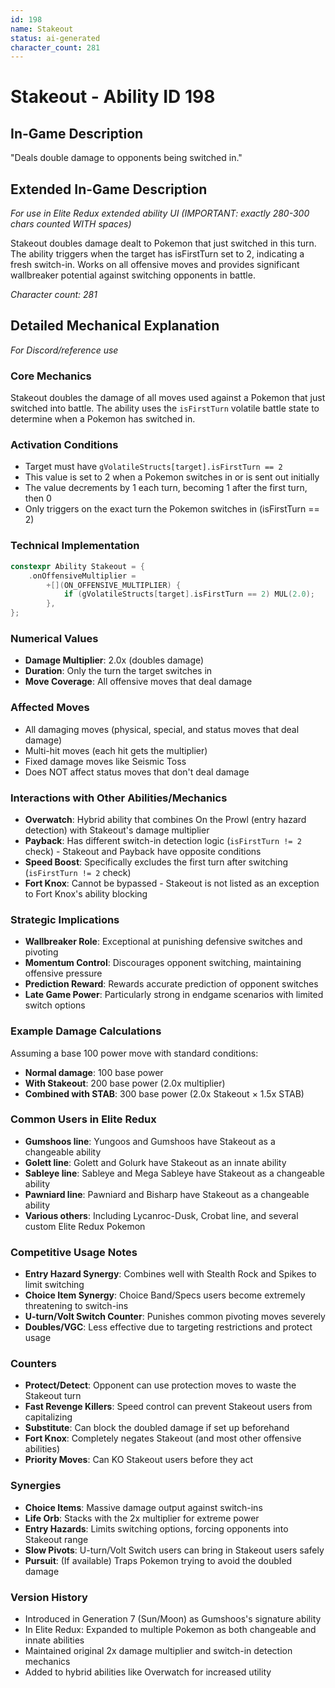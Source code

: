 ```yaml
---
id: 198
name: Stakeout
status: ai-generated
character_count: 281
---
```


# Stakeout - Ability ID 198

## In-Game Description
"Deals double damage to opponents being switched in."

## Extended In-Game Description
*For use in Elite Redux extended ability UI (IMPORTANT: exactly 280-300 chars counted WITH spaces)*

Stakeout doubles damage dealt to Pokemon that just switched in this turn. The ability triggers when the target has isFirstTurn set to 2, indicating a fresh switch-in. Works on all offensive moves and provides significant wallbreaker potential against switching opponents in battle.

*Character count: 281*

## Detailed Mechanical Explanation
*For Discord/reference use*

### Core Mechanics
Stakeout doubles the damage of all moves used against a Pokemon that just switched into battle. The ability uses the `isFirstTurn` volatile battle state to determine when a Pokemon has switched in.

### Activation Conditions
- Target must have `gVolatileStructs[target].isFirstTurn == 2`
- This value is set to 2 when a Pokemon switches in or is sent out initially
- The value decrements by 1 each turn, becoming 1 after the first turn, then 0
- Only triggers on the exact turn the Pokemon switches in (isFirstTurn == 2)

### Technical Implementation
```cpp
constexpr Ability Stakeout = {
    .onOffensiveMultiplier =
        +[](ON_OFFENSIVE_MULTIPLIER) {
            if (gVolatileStructs[target].isFirstTurn == 2) MUL(2.0);
        },
};
```

### Numerical Values
- **Damage Multiplier**: 2.0x (doubles damage)
- **Duration**: Only the turn the target switches in
- **Move Coverage**: All offensive moves that deal damage

### Affected Moves
- All damaging moves (physical, special, and status moves that deal damage)
- Multi-hit moves (each hit gets the multiplier)
- Fixed damage moves like Seismic Toss
- Does NOT affect status moves that don't deal damage

### Interactions with Other Abilities/Mechanics
- **Overwatch**: Hybrid ability that combines On the Prowl (entry hazard detection) with Stakeout's damage multiplier
- **Payback**: Has different switch-in detection logic (`isFirstTurn != 2` check) - Stakeout and Payback have opposite conditions
- **Speed Boost**: Specifically excludes the first turn after switching (`isFirstTurn != 2` check)
- **Fort Knox**: Cannot be bypassed - Stakeout is not listed as an exception to Fort Knox's ability blocking

### Strategic Implications
- **Wallbreaker Role**: Exceptional at punishing defensive switches and pivoting
- **Momentum Control**: Discourages opponent switching, maintaining offensive pressure
- **Prediction Reward**: Rewards accurate prediction of opponent switches
- **Late Game Power**: Particularly strong in endgame scenarios with limited switch options

### Example Damage Calculations
Assuming a base 100 power move with standard conditions:
- **Normal damage**: 100 base power
- **With Stakeout**: 200 base power (2.0x multiplier)
- **Combined with STAB**: 300 base power (2.0x Stakeout × 1.5x STAB)

### Common Users in Elite Redux
- **Gumshoos line**: Yungoos and Gumshoos have Stakeout as a changeable ability
- **Golett line**: Golett and Golurk have Stakeout as an innate ability
- **Sableye line**: Sableye and Mega Sableye have Stakeout as a changeable ability
- **Pawniard line**: Pawniard and Bisharp have Stakeout as a changeable ability
- **Various others**: Including Lycanroc-Dusk, Crobat line, and several custom Elite Redux Pokemon

### Competitive Usage Notes
- **Entry Hazard Synergy**: Combines well with Stealth Rock and Spikes to limit switching
- **Choice Item Synergy**: Choice Band/Specs users become extremely threatening to switch-ins
- **U-turn/Volt Switch Counter**: Punishes common pivoting moves severely
- **Doubles/VGC**: Less effective due to targeting restrictions and protect usage

### Counters
- **Protect/Detect**: Opponent can use protection moves to waste the Stakeout turn
- **Fast Revenge Killers**: Speed control can prevent Stakeout users from capitalizing
- **Substitute**: Can block the doubled damage if set up beforehand
- **Fort Knox**: Completely negates Stakeout (and most other offensive abilities)
- **Priority Moves**: Can KO Stakeout users before they act

### Synergies
- **Choice Items**: Massive damage output against switch-ins
- **Life Orb**: Stacks with the 2x multiplier for extreme power
- **Entry Hazards**: Limits switching options, forcing opponents into Stakeout range
- **Slow Pivots**: U-turn/Volt Switch users can bring in Stakeout users safely
- **Pursuit**: (If available) Traps Pokemon trying to avoid the doubled damage

### Version History
- Introduced in Generation 7 (Sun/Moon) as Gumshoos's signature ability
- In Elite Redux: Expanded to multiple Pokemon as both changeable and innate abilities
- Maintained original 2x damage multiplier and switch-in detection mechanics
- Added to hybrid abilities like Overwatch for increased utility